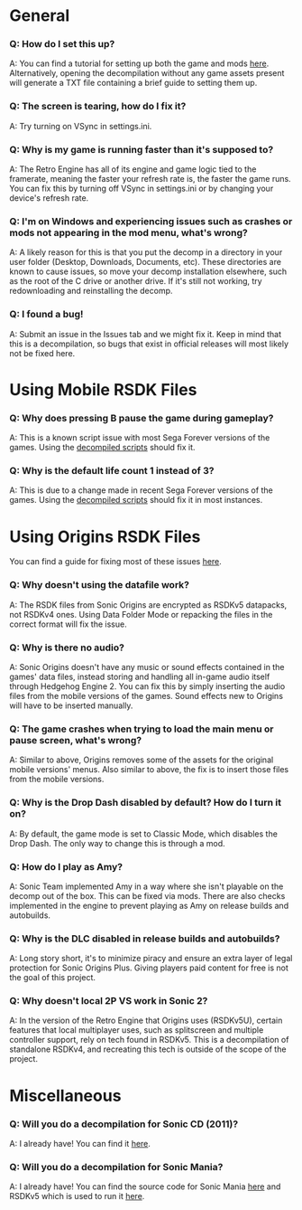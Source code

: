 # General
### Q: How do I set this up?
A: You can find a tutorial for setting up both the game and mods [here](https://gamebanana.com/tuts/14066). Alternatively, opening the decompilation without any game assets present will generate a TXT file containing a brief guide to setting them up.

### Q: The screen is tearing, how do I fix it?
A: Try turning on VSync in settings.ini.

### Q: Why is my game is running faster than it's supposed to?
A: The Retro Engine has all of its engine and game logic tied to the framerate, meaning the faster your refresh rate is, the faster the game runs. You can fix this by turning off VSync in settings.ini or by changing your device's refresh rate.

### Q: I'm on Windows and experiencing issues such as crashes or mods not appearing in the mod menu, what's wrong?
A: A likely reason for this is that you put the decomp in a directory in your user folder (Desktop, Downloads, Documents, etc). These directories are known to cause issues, so move your decomp installation elsewhere, such as the root of the C drive or another drive. If it's still not working, try redownloading and reinstalling the decomp.

### Q: I found a bug!
A: Submit an issue in the Issues tab and we might fix it. Keep in mind that this is a decompilation, so bugs that exist in official releases will most likely not be fixed here.

# Using Mobile RSDK Files
### Q: Why does pressing B pause the game during gameplay?
A: This is a known script issue with most Sega Forever versions of the games. Using the [decompiled scripts](https://github.com/Rubberduckycooly/Sonic-1-Sonic-2-2013-Script-Decompilation) should fix it.

### Q: Why is the default life count 1 instead of 3?
A: This is due to a change made in recent Sega Forever versions of the games. Using the [decompiled scripts](https://github.com/Rubberduckycooly/Sonic-1-Sonic-2-2013-Script-Decompilation) should fix it in most instances.

# Using Origins RSDK Files
You can find a guide for fixing most of these issues [here](https://gamebanana.com/tuts/16686).

### Q: Why doesn't using the datafile work?
A: The RSDK files from Sonic Origins are encrypted as RSDKv5 datapacks, not RSDKv4 ones. Using Data Folder Mode or repacking the files in the correct format will fix the issue.

### Q: Why is there no audio?
A: Sonic Origins doesn't have any music or sound effects contained in the games' data files, instead storing and handling all in-game audio itself through Hedgehog Engine 2. You can fix this by simply inserting the audio files from the mobile versions of the games. Sound effects new to Origins will have to be inserted manually.

### Q: The game crashes when trying to load the main menu or pause screen, what's wrong?
A: Similar to above, Origins removes some of the assets for the original mobile versions' menus. Also similar to above, the fix is to insert those files from the mobile versions.

### Q: Why is the Drop Dash disabled by default? How do I turn it on?
A: By default, the game mode is set to Classic Mode, which disables the Drop Dash. The only way to change this is through a mod.

### Q: How do I play as Amy?
A: Sonic Team implemented Amy in a way where she isn't playable on the decomp out of the box. This can be fixed via mods. There are also checks implemented in the engine to prevent playing as Amy on release builds and autobuilds.

### Q: Why is the DLC disabled in release builds and autobuilds?
A: Long story short, it's to minimize piracy and ensure an extra layer of legal protection for Sonic Origins Plus. Giving players paid content for free is not the goal of this project.

### Q: Why doesn't local 2P VS work in Sonic 2?
A: In the version of the Retro Engine that Origins uses (RSDKv5U), certain features that local multiplayer uses, such as splitscreen and multiple controller support, rely on tech found in RSDKv5. This is a decompilation of standalone RSDKv4, and recreating this tech is outside of the scope of the project.

# Miscellaneous
### Q: Will you do a decompilation for Sonic CD (2011)?
A: I already have! You can find it [here](https://github.com/Rubberduckycooly/Sonic-CD-11-Decompilation).

### Q: Will you do a decompilation for Sonic Mania?
A: I already have! You can find the source code for Sonic Mania [here](https://github.com/Rubberduckycooly/Sonic-Mania-Decompilation) and RSDKv5 which is used to run it [here](https://github.com/Rubberduckycooly/RSDKv5-Decompilation).
